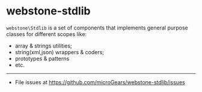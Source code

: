 # webstone-stdlib

`webstone\Stdlib` is a set of components that implements general purpose
classes for different scopes like:

- array & strings utilities;
- string(xml,json) wrappers & coders;
- prototypes & patterns
- etc.
 
---

- File issues at https://github.com/microGears/webstone-stdlib/issues
